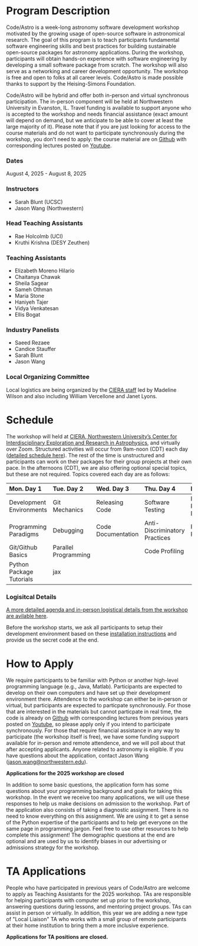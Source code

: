 # Program Description

​Code/Astro is a week-long astronomy software development workshop motivated by the growing usage of open-source software in astronomical research. The goal of this program is to teach participants fundamental software engineering skills and best practices for building sustainable open-source packages for astronomy applications. During the workshop, participants will obtain hands-on experience with software engineering by developing a small software package from scratch. The workshop will also serve as a networking and career development opportunity. The workshop is free and open to folks at all career levels. Code/Astro is made possible thanks to support by the Heising-Simons Foundation.

Code/Astro will be hybrid and offer both in-person and virtual synchronous participation. The in-person component will be held at Northwestern University in Evanston, IL. Travel funding is available to support anyone who is accepted to the workshop and needs financial assistance (exact amount will depend on demand, but we anticipate to be able to cover at least the large majority of it). Please note that if you are just looking for access to the course materials and do not want to participate synchronously during the workshop, you don't need to apply: the course material are on [Github](https://github.com/semaphoreP/codeastro) with corresponding lectures posted on [Youtube](https://www.youtube.com/playlist?list=PLb1880Rn0qkK7zTWcqGaXNbKZbxkpvUuH).

### Dates
August 4, 2025 - August 8, 2025

### Instructors

 * Sarah Blunt (UCSC)
 * Jason Wang (Northwestern)
 
### Head Teaching Assistants
 
 * Rae Holcolmb (UCI)
 * Kruthi Krishna (DESY Zeuthen)
   
### Teaching Assistants

* Elizabeth Moreno Hilario
* Chaitanya Chawak
* Sheila Sagear
* Sameh Othman
* Maria Stone
* Haniyeh Tajer
* Vidya Venkatesan
* Ellis Bogat

### Industry Panelists
 
 * Saeed Rezaee
 * Candice Stauffer
 * Sarah Blunt
 * Jason Wang

### Local Organizing Committee

Local logistics are being organized by the [CIERA staff](https://ciera.northwestern.edu/directory/?filter_keyword=&filter_tax_ciera_person_type=staff&filter_tax_ciera_research_topic=all&filter_tax_ciera_research_method=all) led by Madeline Wilson and also including William Vercellone and Janet Lyons. 

# ​Schedule
The workshop will held at [CIERA, Northwestern University’s Center for Interdisciplinary Exploration and Research in Astrophysics](https://ciera.northwestern.edu/), and virtually over Zoom. Structured activities will occur from 9am-noon (CDT) each day ([detailed schedule here](https://semaphorep.github.io/codeastro/details.html)). The rest of the time is unstructured and participants can work on their packages for their group projects at their own pace. In the afternoons (CDT), we are also offering optional special topics, but these are not required. Topics covered each day are as follows:

| Mon. Day 1  | Tue. Day 2  | Wed. Day 3  | Thu. Day 4  | Fri. Day 5   |
| :------------ | :------------ | :-------------- | :------------- | :------------ |
|  Development Environments | Git Mechanics             | Releasing Code          | Software Testing              | Industry Panel Discussion     |
|  Programming Paradigms    | Debugging                 | Code Documentation      | Anti-Discriminatory Practices   | Project Presentations |
|  Git/Github Basics        | Parallel Programming   |         | Code Profiling   |        |
|  Python Package Tutorials    |  jax                       |         |   |

### Logisitcal Details
[A more detailed agenda and in-person logistical details from the workshop are avilable here](https://semaphorep.github.io/codeastro/details.html).

Before the workshop starts, we ask all participants to setup their development environment based on these [installation instructions](https://github.com/semaphoreP/codeastro/blob/main/Day0/INSTALL.md) and provide us the secret code at the end.


# How to Apply

We require participants to be familiar with Python or another high-level programming language (e.g., Java, Matlab). Participants are expected to develop on their own computers and have set up their development environment there. Attendence to the workshop can either be in-person or virtual, but participants are expected to particpate synchronously. For those that are interested in the materials but cannot particpate in real time, the code is already on [Github](https://github.com/semaphoreP/codeastro) with corresponding lectures from previous years posted on [Youtube](https://www.youtube.com/playlist?list=PLb1880Rn0qkK7zTWcqGaXNbKZbxkpvUuH), so please apply only if you intend to participate synchronously. For those that require financial assistance in any way to participate (the workshop itself is free), we have some funding support available for in-person and remote attendence, and we will poll about that after accepting applicants. Anyone related to astronomy is eligible. If you have questions about the application, contact Jason Wang (jason.wang@northwestern.edu). 

**Applications for the 2025 workshop are closed**

In addition to some basic questions, the application form has some questions about your programming background and goals for taking this workshop. In the event we receive too many applications, we will use these responses to help us make decisions on admission to the workshop. Part of the application also consists of taking a diagnostic assignment. There is no need to know everything on this assignment. We are using it to get a sense of the Python expertise of the participants and to help get everyone on the same page in programming jargon. Feel free to use other resources to help complete this assignment! The demographic questions at the end are optional and are used by us to identify biases in our advertising or admissions strategy for the workshop.

# TA Applications

People who have participated in previous years of Code/Astro are welcome to apply as Teaching Assistants for the 2025 workshop. TAs are responsible for helping participants with computer set up prior to the workshop, answering questions during lessons, and mentoring project groups. TAs can assist in person or virtually. In addition, this year we are adding a new type of "Local Liaison" TA who works with a small group of remote participants at their home institution to bring them a more inclusive experience.

**Applications for TA positions are closed.**
